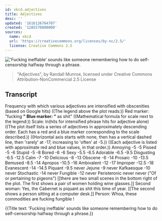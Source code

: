 ```yaml
---
id: xkcd.adjectives
title: Adjectives
desc: ''
updated: '1616126764707'
created: '1285570800000'
sources:
  name: xkcd
  url: 'https://creativecommons.org/licenses/by-nc/2.5/'
  license: Creative Commons 2.5
---
```

!['Fucking ineffable' sounds like someone remembering how to do self-censorship halfway through a phrase.](https://imgs.xkcd.com/comics/adjectives.png)
> "Adjectives", by Randall Munroe, licensed under Creative Commons Attribution-NonCommercial 2.5 License

## Transcript
Frequency with which various adjectives are intensified with obscenities (based on Google hits)
((The legend above the plot reads:))
Red marker: "fucking ____"
Blue marker: "____ as shit"
((Mathematical formula for scale next to the legend:))
Scale: ln(hits for intensified phrase 
 hits for adjective alone)
((The plot itself lists a series of adjectives in approximately descending order.  Each has a red and a blue marker corresponding to the scale described.))
((Horizontal axis starts with none, then has a vertical dashed line, then 'rarely' at -17, increasing to 'often' at -5.))
((Each adjective is listed with approximate red and blue values, in that order.))
Annoying -5 -5
Pissed -5 -6
Stupid -5 -8
Bored -6 -6
Sexy -5.5 -6.5
Adorable -6.5 -9.5
Disgusting -6.5 -12.5
Calm -7 -10
Delicious -8 -13
Obscene -6 -14 
Prosaic -10 -13.5
Bemused -8.5 -14
Apropos -10.5 -16
Ambivalent -12 -17
Improper -12.5 -18
Evanescent -14 -14.5
Piquant -9.5 never
Jejune -9 never
Kafkaesque -10 never
Stochastic -14 never
Fungible -12 never
Peristeronic never never ("Of or pertaining to pigeons")
[[there are two small scenes in the bottom right of the plot.  The first shows a pair of women holding wine glasses.]]
Second woman: Yes, the Cabernet is piquant as 
shit
 this time of year.
[[The second shows a person sitting at a computer desk.]]
Person: Whoa, these commodities are fucking 
fungible
!

{{Title text: 'Fucking ineffable' sounds like someone remembering how to do self-censorship halfway through a phrase.}}
